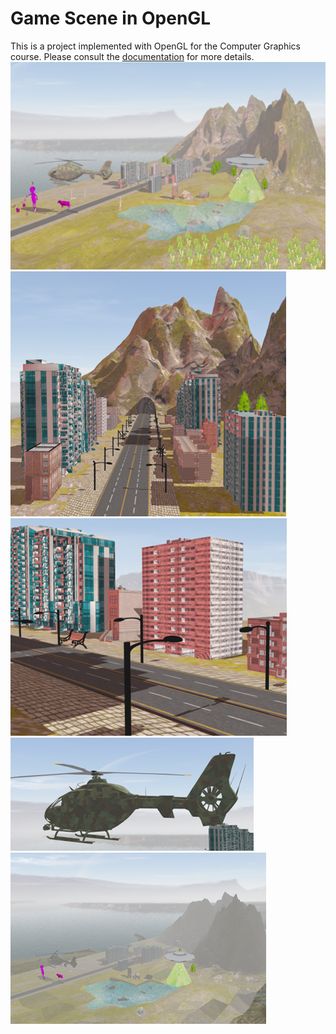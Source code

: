 # Game Scene in OpenGL
This is a project implemented with OpenGL for the Computer Graphics course. Please consult the [documentation](./Documentation.pdf) for more details.
![](./images/Picture0.png)
![](./images/Picture1.png)
![](./images/Picture2.png)
![](./images/Picture3.png)
![](./images/Picture4.png)